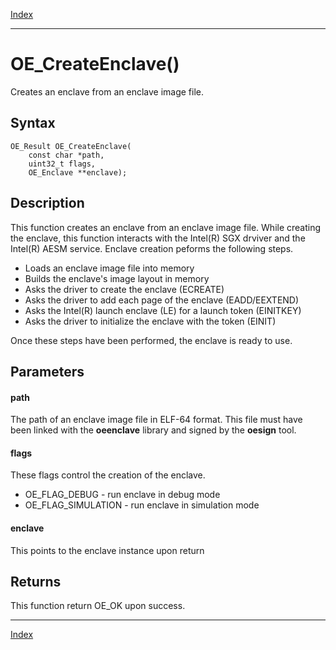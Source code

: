 [Index](index.md)

---
# OE_CreateEnclave()

Creates an enclave from an enclave image file.

## Syntax

    OE_Result OE_CreateEnclave(
        const char *path,
        uint32_t flags,
        OE_Enclave **enclave);
## Description 

This function creates an enclave from an enclave image file. While creating the enclave, this function interacts with the Intel(R) SGX drviver and the Intel(R) AESM service. Enclave creation peforms the following steps.

- Loads an enclave image file into memory
- Builds the enclave's image layout in memory
- Asks the driver to create the enclave (ECREATE)
- Asks the driver to add each page of the enclave (EADD/EEXTEND)
- Asks the Intel(R) launch enclave (LE) for a launch token (EINITKEY)
- Asks the driver to initialize the enclave with the token (EINIT)

Once these steps have been performed, the enclave is ready to use.





## Parameters

#### path

The path of an enclave image file in ELF-64 format. This file must have been linked with the **oeenclave** library and signed by the **oesign** tool.


#### flags

These flags control the creation of the enclave.

- OE_FLAG_DEBUG - run enclave in debug mode
- OE_FLAG_SIMULATION - run enclave in simulation mode

#### enclave

This points to the enclave instance upon return


## Returns

This function return OE_OK upon success.


---
[Index](index.md)

